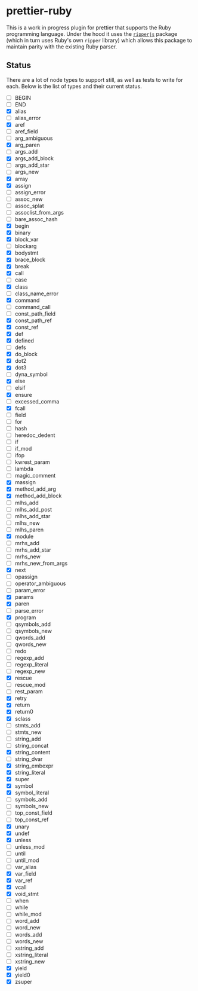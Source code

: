 # prettier-ruby

This is a work in progress plugin for prettier that supports the Ruby programming language. Under the hood it uses the [`ripperjs`](https://github.com/kddeisz/ripperjs) package (which in turn uses Ruby's own `ripper` library) which allows this package to maintain parity with the existing Ruby parser.

## Status

There are a lot of node types to support still, as well as tests to write for each. Below is the list of types and their current status.

- [ ] BEGIN
- [ ] END
- [x] alias
- [ ] alias_error
- [x] aref
- [ ] aref_field
- [ ] arg_ambiguous
- [x] arg_paren
- [ ] args_add
- [x] args_add_block
- [ ] args_add_star
- [ ] args_new
- [x] array
- [x] assign
- [ ] assign_error
- [ ] assoc_new
- [ ] assoc_splat
- [ ] assoclist_from_args
- [ ] bare_assoc_hash
- [x] begin
- [x] binary
- [x] block_var
- [ ] blockarg
- [x] bodystmt
- [x] brace_block
- [x] break
- [x] call
- [ ] case
- [x] class
- [ ] class_name_error
- [x] command
- [ ] command_call
- [ ] const_path_field
- [x] const_path_ref
- [x] const_ref
- [x] def
- [x] defined
- [ ] defs
- [x] do_block
- [x] dot2
- [x] dot3
- [ ] dyna_symbol
- [x] else
- [ ] elsif
- [x] ensure
- [ ] excessed_comma
- [x] fcall
- [ ] field
- [ ] for
- [ ] hash
- [ ] heredoc_dedent
- [ ] if
- [ ] if_mod
- [ ] ifop
- [ ] kwrest_param
- [ ] lambda
- [ ] magic_comment
- [x] massign
- [x] method_add_arg
- [x] method_add_block
- [ ] mlhs_add
- [ ] mlhs_add_post
- [ ] mlhs_add_star
- [ ] mlhs_new
- [ ] mlhs_paren
- [x] module
- [ ] mrhs_add
- [ ] mrhs_add_star
- [ ] mrhs_new
- [ ] mrhs_new_from_args
- [x] next
- [ ] opassign
- [ ] operator_ambiguous
- [ ] param_error
- [x] params
- [x] paren
- [ ] parse_error
- [x] program
- [ ] qsymbols_add
- [ ] qsymbols_new
- [ ] qwords_add
- [ ] qwords_new
- [ ] redo
- [ ] regexp_add
- [ ] regexp_literal
- [ ] regexp_new
- [x] rescue
- [ ] rescue_mod
- [ ] rest_param
- [x] retry
- [x] return
- [x] return0
- [x] sclass
- [ ] stmts_add
- [ ] stmts_new
- [ ] string_add
- [ ] string_concat
- [x] string_content
- [ ] string_dvar
- [x] string_embexpr
- [x] string_literal
- [x] super
- [x] symbol
- [x] symbol_literal
- [ ] symbols_add
- [ ] symbols_new
- [ ] top_const_field
- [ ] top_const_ref
- [x] unary
- [x] undef
- [x] unless
- [ ] unless_mod
- [ ] until
- [ ] until_mod
- [ ] var_alias
- [x] var_field
- [x] var_ref
- [x] vcall
- [x] void_stmt
- [ ] when
- [ ] while
- [ ] while_mod
- [ ] word_add
- [ ] word_new
- [ ] words_add
- [ ] words_new
- [ ] xstring_add
- [ ] xstring_literal
- [ ] xstring_new
- [x] yield
- [x] yield0
- [x] zsuper
